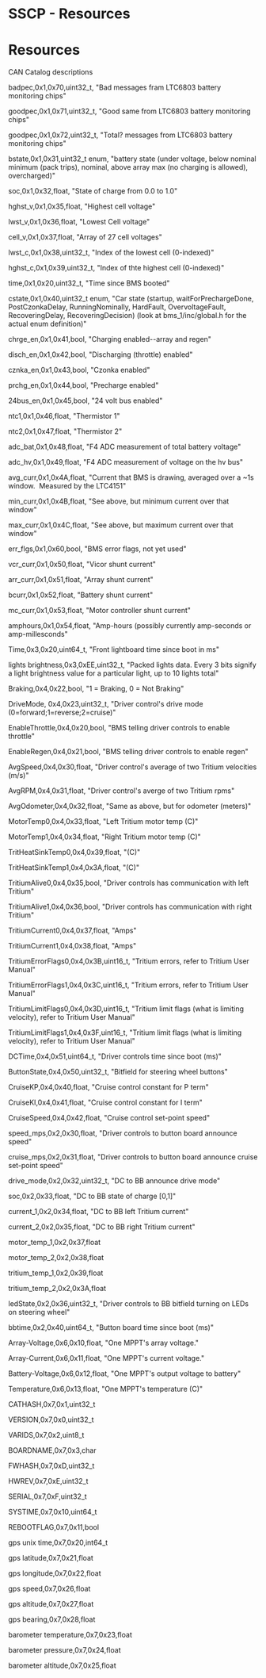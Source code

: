 # SSCP - Resources

# Resources

CAN Catalog descriptions

badpec,0x1,0x70,uint32_t, "Bad messages fram LTC6803 battery monitoring chips"

goodpec,0x1,0x71,uint32_t, "Good same from LTC6803 battery monitoring chips"

goodpec,0x1,0x72,uint32_t, "Total? messages from LTC6803 battery monitoring chips"

bstate,0x1,0x31,uint32_t enum, "battery state (under voltage, below nominal minimum (pack trips), nominal, above array max (no charging is allowed), overcharged)"

soc,0x1,0x32,float, "State of charge from 0.0 to 1.0"

hghst_v,0x1,0x35,float, "Highest cell voltage"

lwst_v,0x1,0x36,float, "Lowest Cell voltage"

cell_v,0x1,0x37,float, "Array of 27 cell voltages"

lwst_c,0x1,0x38,uint32_t, "Index of the lowest cell (0-indexed)"

hghst_c,0x1,0x39,uint32_t, "Index of thte highest cell (0-indexed)"

time,0x1,0x20,uint32_t, "Time since BMS booted"

cstate,0x1,0x40,uint32_t enum, "Car state (startup, waitForPrechargeDone, PostCzonkaDelay, RunningNominally, HardFault, OvervoltageFault, RecoveringDelay, RecoveringDecision) (look at bms_1/inc/global.h for the actual enum definition)"

chrge_en,0x1,0x41,bool, "Charging enabled--array and regen"

disch_en,0x1,0x42,bool, "Discharging (throttle) enabled"

cznka_en,0x1,0x43,bool, "Czonka enabled"

prchg_en,0x1,0x44,bool, "Precharge enabled"

24bus_en,0x1,0x45,bool, "24 volt bus enabled"

ntc1,0x1,0x46,float, "Thermistor 1"

ntc2,0x1,0x47,float, "Thermistor 2"

adc_bat,0x1,0x48,float, "F4 ADC measurement of total battery voltage"

adc_hv,0x1,0x49,float, "F4 ADC measurement of voltage on the hv bus"

avg_curr,0x1,0x4A,float, "Current that BMS is drawing, averaged over a ~1s window.  Measured by the LTC4151"

min_curr,0x1,0x4B,float, "See above, but minimum current over that window"

max_curr,0x1,0x4C,float, "See above, but maximum current over that window"

err_flgs,0x1,0x60,bool, "BMS error flags, not yet used"

vcr_curr,0x1,0x50,float, "Vicor shunt current"

arr_curr,0x1,0x51,float, "Array shunt current"

bcurr,0x1,0x52,float, "Battery shunt current"

mc_curr,0x1,0x53,float, "Motor controller shunt current"

amphours,0x1,0x54,float, "Amp-hours (possibly currently amp-seconds or amp-millesconds"

Time,0x3,0x20,uint64_t, "Front lightboard time since boot in ms"

lights brightness,0x3,0xEE,uint32_t, "Packed lights data. Every 3 bits signify a light brightness value for a particular light, up to 10 lights total"

Braking,0x4,0x22,bool, "1 = Braking, 0 = Not Braking"

DriveMode, 0x4,0x23,uint32_t, "Driver control's drive mode (0=forward;1=reverse;2=cruise)"

EnableThrottle,0x4,0x20,bool, "BMS telling driver controls to enable throttle"

EnableRegen,0x4,0x21,bool, "BMS telling driver controls to enable regen"

AvgSpeed,0x4,0x30,float, "Driver control's average of two Tritium velocities (m/s)"

AvgRPM,0x4,0x31,float, "Driver control's averge of two Tritium rpms"

AvgOdometer,0x4,0x32,float, "Same as above, but for odometer (meters)"

MotorTemp0,0x4,0x33,float, "Left Tritium motor temp (C)"

MotorTemp1,0x4,0x34,float, "Right Tritium motor temp (C)"

TritHeatSinkTemp0,0x4,0x39,float, "(C)"

TritHeatSinkTemp1,0x4,0x3A,float, "(C)"

TritiumAlive0,0x4,0x35,bool, "Driver controls has communication with left Tritium"

TritiumAlive1,0x4,0x36,bool, "Driver controls has communication with right Tritium"

TritiumCurrent0,0x4,0x37,float, "Amps"

TritiumCurrent1,0x4,0x38,float, "Amps"

TritiumErrorFlags0,0x4,0x3B,uint16_t, "Tritium errors, refer to Tritium User Manual"

TritiumErrorFlags1,0x4,0x3C,uint16_t, "Tritium errors, refer to Tritium User Manual"

TritiumLimitFlags0,0x4,0x3D,uint16_t, "Tritium limit flags (what is limiting velocity), refer to Tritium User Manual"

TritiumLimitFlags1,0x4,0x3F,uint16_t, "Tritium limit flags (what is limiting velocity), refer to Tritium User Manual"

DCTime,0x4,0x51,uint64_t, "Driver controls time since boot (ms)"

ButtonState,0x4,0x50,uint32_t, "Bitfield for steering wheel buttons"

CruiseKP,0x4,0x40,float, "Cruise control constant for P term"

CruiseKI,0x4,0x41,float, "Cruise control constant for I term"

CruiseSpeed,0x4,0x42,float, "Cruise control set-point speed"

speed_mps,0x2,0x30,float, "Driver controls to button board announce speed"

cruise_mps,0x2,0x31,float, "Driver controls to button board announce cruise set-point speed"

drive_mode,0x2,0x32,uint32_t, "DC to BB announce drive mode"

soc,0x2,0x33,float, "DC to BB state of charge [0,1]"

current_1,0x2,0x34,float, "DC to BB left Tritium current"

current_2,0x2,0x35,float, "DC to BB right Tritium current"

motor_temp_1,0x2,0x37,float

motor_temp_2,0x2,0x38,float

tritium_temp_1,0x2,0x39,float

tritium_temp_2,0x2,0x3A,float

ledState,0x2,0x36,uint32_t, "Driver controls to BB bitfield turning on LEDs on steering wheel"

bbtime,0x2,0x40,uint64_t, "Button board time since boot (ms)"

Array-Voltage,0x6,0x10,float, "One MPPT's array voltage."

Array-Current,0x6,0x11,float, "One MPPT's current voltage."

Battery-Voltage,0x6,0x12,float, "One MPPT's output voltage to battery"

Temperature,0x6,0x13,float, "One MPPT's temperature (C)"

CATHASH,0x7,0x1,uint32_t

VERSION,0x7,0x0,uint32_t

VARIDS,0x7,0x2,uint8_t

BOARDNAME,0x7,0x3,char

FWHASH,0x7,0xD,uint32_t

HWREV,0x7,0xE,uint32_t

SERIAL,0x7,0xF,uint32_t

SYSTIME,0x7,0x10,uint64_t

REBOOTFLAG,0x7,0x11,bool

gps unix time,0x7,0x20,int64_t

gps latitude,0x7,0x21,float

gps longitude,0x7,0x22,float

gps speed,0x7,0x26,float

gps altitude,0x7,0x27,float

gps bearing,0x7,0x28,float

barometer temperature,0x7,0x23,float

barometer pressure,0x7,0x24,float

barometer altitude,0x7,0x25,float

